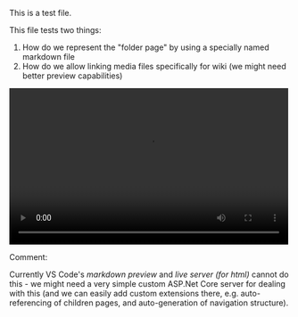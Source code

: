 This is a test file.

This file tests two things: 
1) How do we represent the "folder page" by using a specially named markdown file
2) How do we allow linking media files specifically for wiki (we might need better preview capabilities)

<video width="500" height="281" controls="" autoplay><source type="video/mp4" src="../_Media/test.mp4"></source></video>

Comment:

Currently VS Code's *markdown preview* and *live server (for html)* cannot do this - we might need a very simple custom ASP.Net Core server for dealing with this (and we can easily add custom extensions there, e.g. auto-referencing of children pages, and auto-generation of navigation structure).